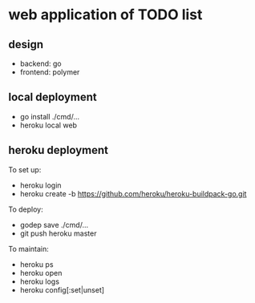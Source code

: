 # web application of TODO list

## design

* backend: go
* frontend: polymer 

## local deployment

* go install ./cmd/...
* heroku local web

## heroku deployment

To set up:

* heroku login
* heroku create -b https://github.com/heroku/heroku-buildpack-go.git

To deploy:

* godep save ./cmd/...
* git push heroku master

To maintain:

* heroku ps
* heroku open
* heroku logs
* heroku config[:set|unset]
